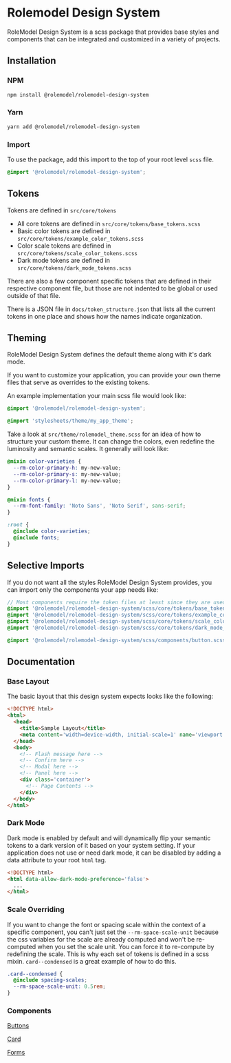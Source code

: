 # Rolemodel Design System

RoleModel Design System is a scss package that provides base styles and components that can be integrated and customized in a variety of projects.

## Installation

### NPM
```sh
npm install @rolemodel/rolemodel-design-system
```

### Yarn
```sh
yarn add @rolemodel/rolemodel-design-system
```

### Import

To use the package, add this import to the top of your root level `scss` file.
```scss
@import '@rolemodel/rolemodel-design-system';
```

## Tokens

Tokens are defined in `src/core/tokens`

- All core tokens are defined in `src/core/tokens/base_tokens.scss`
- Basic color tokens are defined in `src/core/tokens/example_color_tokens.scss`
- Color scale tokens are defined in `src/core/tokens/scale_color_tokens.scss`
- Dark mode tokens are defined in `src/core/tokens/dark_mode_tokens.scss`

There are also a few component specific tokens that are defined in their respective component file, but those are not indented to be global or used outside of that file.

There is a JSON file in `docs/token_structure.json` that lists all the current tokens in one place and shows how the names indicate organization.

## Theming

RoleModel Design System defines the default theme along with it's dark mode.

If you want to customize your application, you can provide your own theme files that serve as overrides to the existing tokens.

An example implementation your main scss file would look like:

```scss
@import '@rolemodel/rolemodel-design-system';

@import 'stylesheets/theme/my_app_theme';
```

Take a look at `src/theme/rolemodel_theme.scss` for an idea of how to structure your custom theme. It can change the colors, even redefine the luminosity and semantic scales. It generally will look like:

```scss
@mixin color-varieties {
  --rm-color-primary-h: my-new-value;
  --rm-color-primary-s: my-new-value;
  --rm-color-primary-l: my-new-value;
}

@mixin fonts {
  --rm-font-family: 'Noto Sans', 'Noto Serif', sans-serif;
}

:root {
  @include color-varieties;
  @include fonts;
}
```

## Selective Imports

If you do not want all the styles RoleModel Design System provides, you can import only the components your app needs like:

```scss
// Most components require the token files at least since they are used throughout the system.
@import '@rolemodel/rolemodel-design-system/scss/core/tokens/base_tokens';
@import '@rolemodel/rolemodel-design-system/scss/core/tokens/example_color_tokens';
@import '@rolemodel/rolemodel-design-system/scss/core/tokens/scale_color_tokens';
@import '@rolemodel/rolemodel-design-system/scss/core/tokens/dark_mode_tokens';

@import '@rolemodel/rolemodel-design-system/scss/components/button.scss';
```

## Documentation

### Base Layout

The basic layout that this design system expects looks like the following:
```html
<!DOCTYPE html>
<html>
  <head>
    <title>Sample Layout</title>
    <meta content='width=device-width, initial-scale=1' name='viewport' />
  </head>
  <body>
    <!-- Flash message here -->
    <!-- Confirm here -->
    <!-- Modal here -->
    <!-- Panel here -->
    <div class='container'>
      <!-- Page Contents -->
    </div>
  </body>
</html>
```

### Dark Mode

Dark mode is enabled by default and will dynamically flip your semantic tokens to a dark version of it based on your system setting.
If your application does not use or need dark mode, it can be disabled by adding a data attribute to your root `html` tag.

```html
<!DOCTYPE html>
<html data-allow-dark-mode-preference='false'>
  ...
</html>
```

### Scale Overriding

If you want to change the font or spacing scale within the context of a specific component, you can't just set the `--rm-space-scale-unit` because the css variables for the scale are already computed and won't be re-computed when you set the scale unit. You can force it to re-compute by redefining the scale. This is why each set of tokens is defined in a scss mixin. `card--condensed` is a great example of how to do this.

```scss
.card--condensed {
  @include spacing-scales;
  --rm-space-scale-unit: 0.5rem;
}
```

### Components

[Buttons](./docs/components/button/button.md)

[Card](./docs/components/card/card.md)

[Forms](./docs/components/form/form.md)
